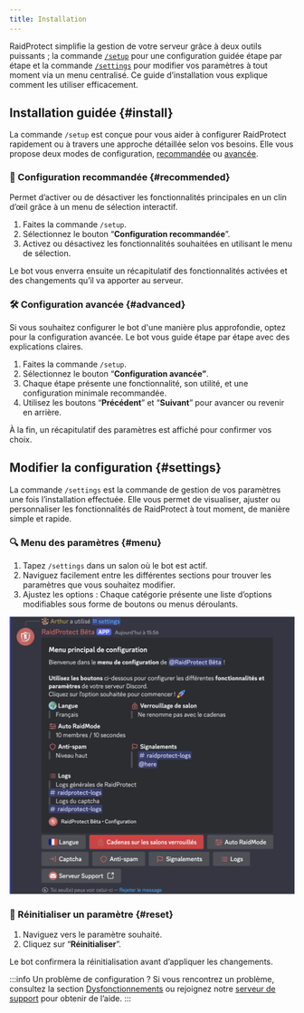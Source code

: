 ```yaml
---
title: Installation
---
```


RaidProtect simplifie la gestion de votre serveur grâce à deux outils puissants ; la commande [`/setup`](#install) pour une configuration guidée étape par étape et la commande [`/settings`](#settings) pour modifier vos paramètres à tout moment via un menu centralisé. Ce guide d’installation vous explique comment les utiliser efficacement.

## Installation guidée {#install}

La commande `/setup` est conçue pour vous aider à configurer RaidProtect rapidement ou à travers une approche détaillée selon vos besoins. Elle vous propose deux modes de configuration, [recommandée](#recommended) ou [avancée](#advanced).

### 🔧 Configuration recommandée {#recommended}

Permet d’activer ou de désactiver les fonctionnalités principales en un clin d’œil grâce à un menu de sélection interactif.

1. Faites la commande `/setup`.
2. Sélectionnez le bouton “**Configuration recommandée**”.
3. Activez ou désactivez les fonctionnalités souhaitées en utilisant le menu de sélection.

Le bot vous enverra ensuite un récapitulatif des fonctionnalités activées et des changements qu’il va apporter au serveur.

### 🛠️ Configuration avancée {#advanced}

Si vous souhaitez configurer le bot d'une manière plus approfondie, optez pour la configuration avancée. Le bot vous guide étape par étape avec des explications claires.

1. Faites la commande `/setup`.
2. Sélectionnez le bouton “**Configuration avancée”**.
3. Chaque étape présente une fonctionnalité, son utilité, et une configuration minimale recommandée.
4. Utilisez les boutons “**Précédent**” et “**Suivant**” pour avancer ou revenir en arrière.

À la fin, un récapitulatif des paramètres est affiché pour confirmer vos choix.

## Modifier la configuration {#settings}

La commande `/settings` est la commande de gestion de vos paramètres une fois l’installation effectuée. Elle vous permet de visualiser, ajuster ou personnaliser les fonctionnalités de RaidProtect à tout moment, de manière simple et rapide.

### 🔍 Menu des paramètres {#menu}

1. Tapez `/settings` dans un salon où le bot est actif.
2. Naviguez facilement entre les différentes sections pour trouver les paramètres que vous souhaitez modifier.
3. Ajustez les options : Chaque catégorie présente une liste d’options modifiables sous forme de boutons ou menus déroulants.

![Capture d'écran paramètres](./assets/rpBeta-settings.webp)

### 🔄 Réinitialiser un paramètre {#reset}

1. Naviguez vers le paramètre souhaité.
2. Cliquez sur “**Réinitialiser**”.

Le bot confirmera la réinitialisation avant d’appliquer les changements.

:::info Un problème de configuration ?
Si vous rencontrez un problème, consultez la section [Dysfonctionnements](./guides/malfunctions) ou rejoignez notre [serveur de support](https://raidprotect.bot/discord) pour obtenir de l’aide.
:::